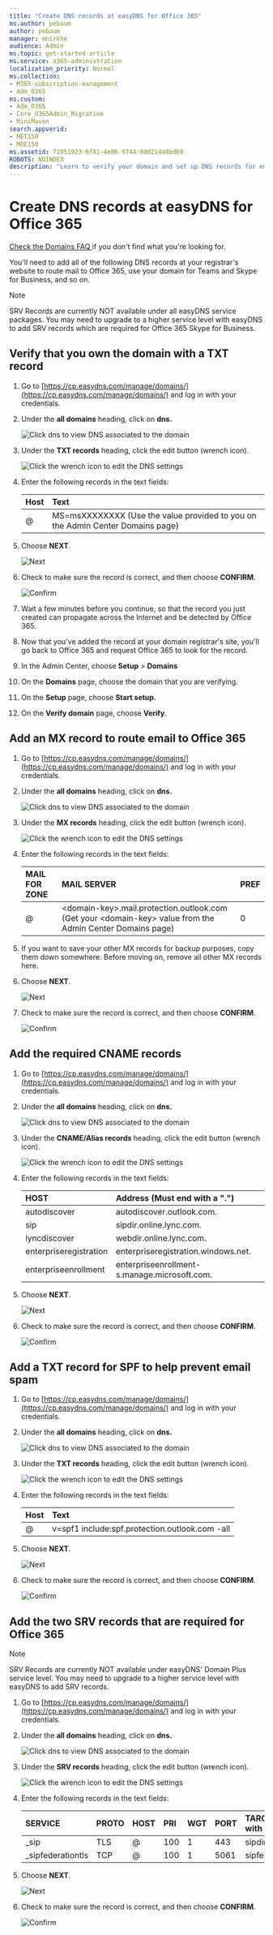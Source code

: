 ```yaml
---
title: "Create DNS records at easyDNS for Office 365"
ms.author: pebaum
author: pebaum
manager: mnirkhe
audience: Admin
ms.topic: get-started-article
ms.service: o365-administration
localization_priority: Normal
ms.collection: 
- M365-subscription-management 
- Adm_O365
ms.custom:
- Adm_O365
- Core_O365Admin_Migration
- MiniMaven
search.appverid:
- MET150
- MOE150
ms.assetid: f1951923-6f81-4e06-9744-0dd214a8bd69
ROBOTS: NOINDEX
description: "Learn to verify your domain and set up DNS records for email, Skype for Business Online, and other services at easyDNS for Office 365."
---
```


# Create DNS records at easyDNS for Office 365

[Check the Domains FAQ ](../setup/domains-faq.md) if you don't find what you're looking for. 
  
You'll need to add all of the following DNS records at your registrar's website to route mail to Office 365, use your domain for Teams and Skype for Business, and so on.
  
> [!NOTE]
> SRV Records are currently NOT available under all easyDNS service packages. You may need to upgrade to a higher service level with easyDNS to add SRV records which are required for Office 365 Skype for Business. 
  
## Verify that you own the domain with a TXT record

1. Go to [https://cp.easydns.com/manage/domains/](https://cp.easydns.com/manage/domains/) and log in with your credentials. 
    
2. Under the **all domains** heading, click on **dns.**
    
    ![Click dns to view DNS associated to the domain](../media/7c6e10d5-3f53-4a60-980e-ea1c5b030bd3.png)
  
3. Under the **TXT records** heading, click the edit button (wrench icon). 
    
    ![Click the wrench icon to edit the DNS settings](../media/eca85ee8-1359-4563-ad89-75bc82099d9f.png)
  
4. Enter the following records in the text fields:
    
    |**Host**|**Text**|
    |:-----|:-----|
    |@  <br/> |MS=msXXXXXXXX (Use the value provided to you on the Admin Center Domains page)  <br/> |
   
5. Choose **NEXT**. 
    
    ![Next](../media/171f96a6-d577-47e8-9e8a-8f684ffedb78.png)
  
6. Check to make sure the record is correct, and then choose **CONFIRM**. 
    
    ![Confirm](../media/4316875b-ebed-46ed-8f0a-d9b6978b2a2d.png)
  
7. Wait a few minutes before you continue, so that the record you just created can propagate across the Internet and be detected by Office 365.
    
8. Now that you've added the record at your domain registrar's site, you'll go back to Office 365 and request Office 365 to look for the record.
    
9. In the Admin Center, choose **Setup** \> **Domains**
    
10. On the **Domains** page, choose the domain that you are verifying. 
    
11. On the **Setup** page, choose **Start setup.**
    
12. On the **Verify domain** page, choose **Verify**. 
    
## Add an MX record to route email to Office 365

1. Go to [https://cp.easydns.com/manage/domains/](https://cp.easydns.com/manage/domains/) and log in with your credentials. 
    
2. Under the **all domains** heading, click on **dns.**
    
    ![Click dns to view DNS associated to the domain](../media/7c6e10d5-3f53-4a60-980e-ea1c5b030bd3.png)
  
3. Under the **MX records** heading, click the edit button (wrench icon). 
    
    ![Click the wrench icon to edit the DNS settings](../media/eca85ee8-1359-4563-ad89-75bc82099d9f.png)
  
4. Enter the following records in the text fields:
    
    |**MAIL FOR ZONE**|**MAIL SERVER**|**PREF**|
    |:-----|:-----|:-----|
    |@  <br/> |\<domain-key\>.mail.protection.outlook.com (Get your \<domain-key\> value from the Admin Center Domains page)  <br/> |0  <br/> |
   
2. If you want to save your other MX records for backup purposes, copy them down somewhere. Before moving on, remove all other MX records here.
    
5. Choose **NEXT**. 
    
    ![Next](../media/171f96a6-d577-47e8-9e8a-8f684ffedb78.png)
  
6. Check to make sure the record is correct, and then choose **CONFIRM**. 
    
    ![Confirm](../media/4316875b-ebed-46ed-8f0a-d9b6978b2a2d.png)
  
## Add the required CNAME records

1. Go to [https://cp.easydns.com/manage/domains/](https://cp.easydns.com/manage/domains/) and log in with your credentials. 
    
2. Under the **all domains** heading, click on **dns.**
    
    ![Click dns to view DNS associated to the domain](../media/7c6e10d5-3f53-4a60-980e-ea1c5b030bd3.png)
  
3. Under the **CNAME/Alias records** heading, click the edit button (wrench icon). 
    
    ![Click the wrench icon to edit the DNS settings](../media/eca85ee8-1359-4563-ad89-75bc82099d9f.png)
  
4. Enter the following records in the text fields:
    

    |**HOST**|**Address (Must end with a ".")**|
    |:-----|:-----|
    |autodiscover  <br/> |autodiscover.outlook.com.  <br/> |
    |sip  <br/> |sipdir.online.lync.com.  <br/> |
    |lyncdiscover  <br/> |webdir.online.lync.com.  <br/> |
    |enterpriseregistration  <br/> |enterpriseregistration.windows.net.  <br/> |
    |enterpriseenrollment  <br/> |enterpriseenrollment-s.manage.microsoft.com.  <br/> |
       
5. Choose **NEXT**. 
    
    ![Next](../media/171f96a6-d577-47e8-9e8a-8f684ffedb78.png)
  
6. Check to make sure the record is correct, and then choose **CONFIRM**. 
    
    ![Confirm](../media/4316875b-ebed-46ed-8f0a-d9b6978b2a2d.png)
  
## Add a TXT record for SPF to help prevent email spam

1. Go to [https://cp.easydns.com/manage/domains/](https://cp.easydns.com/manage/domains/) and log in with your credentials. 
    
2. Under the **all domains** heading, click on **dns.**
    
    ![Click dns to view DNS associated to the domain](../media/7c6e10d5-3f53-4a60-980e-ea1c5b030bd3.png)
  
3. Under the **TXT records** heading, click the edit button (wrench icon). 
    
    ![Click the wrench icon to edit the DNS settings](../media/eca85ee8-1359-4563-ad89-75bc82099d9f.png)
  
4. Enter the following records in the text fields:

    |**Host**|**Text**|
    |:-----|:-----|
    |@  <br/> |v=spf1 include:spf.protection.outlook.com -all  <br/> |
   
5. Choose **NEXT**. 
    
    ![Next](../media/171f96a6-d577-47e8-9e8a-8f684ffedb78.png)
  
6. Check to make sure the record is correct, and then choose **CONFIRM**. 
    
    ![Confirm](../media/4316875b-ebed-46ed-8f0a-d9b6978b2a2d.png)
  
## Add the two SRV records that are required for Office 365

> [!NOTE]
> SRV Records are currently NOT available under easyDNS' Domain Plus service level. You may need to upgrade to a higher service level with easyDNS to add SRV records. 
  
1. Go to [https://cp.easydns.com/manage/domains/](https://cp.easydns.com/manage/domains/) and log in with your credentials. 
    
2. Under the **all domains** heading, click on **dns.**
    
    ![Click dns to view DNS associated to the domain](../media/7c6e10d5-3f53-4a60-980e-ea1c5b030bd3.png)
  
3. Under the **SRV records** heading, click the edit button (wrench icon). 
    
    ![Click the wrench icon to edit the DNS settings](../media/eca85ee8-1359-4563-ad89-75bc82099d9f.png)
  
4. Enter the following records in the text fields:


    |**SERVICE**|**PROTO**|**HOST**|**PRI**|**WGT**|**PORT**|**TARGET(Must end with a ".")**|**TTL**|
    |:-----|:-----|:-----|:-----|:-----|:-----|:-----|:-----|
    |_sip  <br/> |TLS  <br/> |@  <br/> |100  <br/> |1  <br/> |443  <br/> |sipdir.online.lync.com.  <br/> |1800  <br/> |
    |_sipfederationtls  <br/> |TCP  <br/> |@  <br/> |100  <br/> |1  <br/> |5061  <br/> |sipfed.online.lync.com.  <br/> |1800  <br/> |
   
5. Choose **NEXT**. 
    
    ![Next](../media/171f96a6-d577-47e8-9e8a-8f684ffedb78.png)
  
6. Check to make sure the record is correct, and then choose **CONFIRM**. 
    
    ![Confirm](../media/4316875b-ebed-46ed-8f0a-d9b6978b2a2d.png)
  

